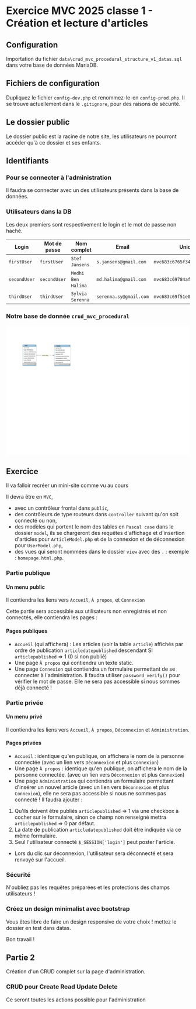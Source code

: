 # Exercice MVC 2025 classe 1 - Création et lecture d'articles

## Configuration

Importation du fichier `data\crud_mvc_procedural_structure_v1_datas.sql` dans votre base de données MariaDB.

## Fichiers de configuration

Dupliquez le fichier `config-dev.php` et renommez-le-en `config-prod.php`. Il se trouve actuellement dans le `.gitignore`, pour des raisons de sécurité.

## Le dossier public 

Le dossier public est la racine de notre site, les utilisateurs ne pourront accéder qu'à ce dossier et ses enfants.

## Identifiants

### Pour se connecter à l'administration

Il faudra se connecter avec un des utilisateurs présents dans la base de données.


### Utilisateurs dans la DB

Les deux premiers sont respectivement le login et le mot de passe non haché.

| Login | Mot de passe | Nom complet | Email | UniqID |
|-------|--------------|-------------|-------|--------|
|`firstUser`|`firstUser`|`Stef Jansens`| `s.jansens@gmail.com`|`mvc683c6765f34168.54713920`|
|`secondUser`|`secondUser`|`Medhi Ben Halima`| `md.halima@gmail.com`|`mvc683c69784afef0.29382054`|
|`thirdUser`|`thirdUser`|`Sylvia Serenna`| `serenna.sy@gmail.com`|`mvc683c69f51e0663.60425661`|


### Notre base de donnée `crud_mvc_procedural`

![DB schema](data/crud_mvc_procedural.svg)

## Exercice

Il va falloir recréer un mini-site comme vu au cours 

Il devra être en `MVC`, 
- avec un contrôleur frontal dans `public`, 
- des contrôleurs de type routeurs dans `controller` suivant qu'on soit connecté ou non, 
- des modèles qui portent le nom des tables en `Pascal case` dans le dossier `model`, ils se chargeront des requêtes d'affichage et d'insertion d'articles pour `ArticleModel.php` et de la connexion et de déconnexion pour `UserModel.php`,
- des vues qui seront nommées dans le dossier `view` avec des `.` : exemple : `homepage.html.php`.

### Partie publique

#### Un menu public

Il contiendra les liens vers `Accueil`, `À propos`, et `Connexion`

Cette partie sera accessible aux utilisateurs non enregistrés et non connectés, elle contiendra les pages :

#### Pages publiques

- `Accueil` (qui affichera) : Les articles (voir la table `article`) affichés par ordre de publication `articledatepublished` descendant SI `articlepublished` => 1 (0 si non publié)
- Une page `À propos` qui contiendra un texte static.
- Une page `Connexion` qui contiendra un formulaire permettant de se connecter à l'administration. Il faudra utiliser `password_verify()` pour vérifier le mot de passe. Elle ne sera pas accessible si nous sommes déjà connecté !



### Partie privée

#### Un menu privé

Il contiendra les liens vers `Accueil`, `À propos`, `Déconnexion`
et `Administration`.

#### Pages privées

- `Accueil` : identique qu'en publique, on affichera le nom de la personne connectée (avec un lien vers `Déconnexion` et plus `Connexion`)
- Une page `À propos` : identique qu'en publique, on affichera le nom de la personne connectée. (avec un lien vers `Déconnexion` et plus `Connexion`)
- Une page `Administration` qui contiendra un formulaire permettant d'insérer un nouvel article (avec un lien vers `Déconnexion` et plus `Connexion`), elle ne sera pas accessible si nous ne sommes pas connecté ! Il faudra ajouter : 

1. Qu'ils doivent être publiés `articlepublished` => 1 via une checkbox à cocher sur le formulaire, sinon ce champ non renseigné mettra `articlepublished` => 0 par défaut.
2. La date de publication `articledatepublished` doit être indiquée via ce même formulaire.
3. Seul l'utilisateur connecté `$_SESSION['login']` peut poster l'article.

- Lors du clic sur déconnexion, l'utilisateur sera déconnecté et sera renvoyé sur l'accueil.

### Sécurité

N'oubliez pas les requêtes préparées et les protections des champs utilisateurs !

### Créez un design minimalist avec bootstrap

Vous êtes libre de faire un design responsive de votre choix ! mettez le dossier en test dans datas.

Bon travail !

## Partie 2

Création d'un CRUD complet sur la page d'administration. 

### CRUD pour Create Read Update Delete 

Ce seront toutes les actions possible pour l'administration 